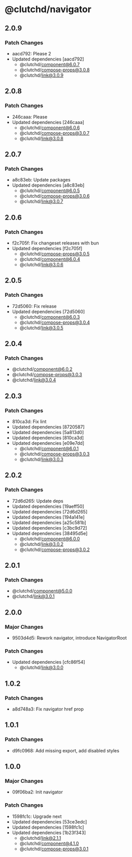 # @clutchd/navigator

## 2.0.9

### Patch Changes

- aacd792: Please 2
- Updated dependencies [aacd792]
  - @clutchd/component@6.0.7
  - @clutchd/compose-props@3.0.8
  - @clutchd/link@3.0.9

## 2.0.8

### Patch Changes

- 246caaa: Please
- Updated dependencies [246caaa]
  - @clutchd/component@6.0.6
  - @clutchd/compose-props@3.0.7
  - @clutchd/link@3.0.8

## 2.0.7

### Patch Changes

- a8c83eb: Update packages
- Updated dependencies [a8c83eb]
  - @clutchd/component@6.0.5
  - @clutchd/compose-props@3.0.6
  - @clutchd/link@3.0.7

## 2.0.6

### Patch Changes

- f2c705f: Fix changeset releases with bun
- Updated dependencies [f2c705f]
  - @clutchd/compose-props@3.0.5
  - @clutchd/component@6.0.4
  - @clutchd/link@3.0.6

## 2.0.5

### Patch Changes

- 72d5060: Fix release
- Updated dependencies [72d5060]
  - @clutchd/component@6.0.3
  - @clutchd/compose-props@3.0.4
  - @clutchd/link@3.0.5

## 2.0.4

### Patch Changes

- @clutchd/component@6.0.2
- @clutchd/compose-props@3.0.3
- @clutchd/link@3.0.4

## 2.0.3

### Patch Changes

- 810ca3d: Fix lint
- Updated dependencies [8720587]
- Updated dependencies [5a813d0]
- Updated dependencies [810ca3d]
- Updated dependencies [e09e7dd]
  - @clutchd/component@6.0.1
  - @clutchd/compose-props@3.0.3
  - @clutchd/link@3.0.3

## 2.0.2

### Patch Changes

- 72d6d265: Update deps
- Updated dependencies [19aeff50]
- Updated dependencies [72d6d265]
- Updated dependencies [194a141e]
- Updated dependencies [a25c581b]
- Updated dependencies [c3bc9d72]
- Updated dependencies [38495d5e]
  - @clutchd/component@6.0.0
  - @clutchd/link@3.0.2
  - @clutchd/compose-props@3.0.2

## 2.0.1

### Patch Changes

- @clutchd/component@5.0.0
- @clutchd/link@3.0.1

## 2.0.0

### Major Changes

- 9503d4d5: Rework navigator, introduce NavigatorRoot

### Patch Changes

- Updated dependencies [cfc86f54]
  - @clutchd/link@3.0.0

## 1.0.2

### Patch Changes

- a8d748a3: Fix navigator href prop

## 1.0.1

### Patch Changes

- d9fc0968: Add missing export, add disabled styles

## 1.0.0

### Major Changes

- 09f06ba2: Init navigator

### Patch Changes

- 1598fc1c: Upgrade next
- Updated dependencies [53ce3edc]
- Updated dependencies [1598fc1c]
- Updated dependencies [1b23f343]
  - @clutchd/link@2.1.1
  - @clutchd/component@4.1.0
  - @clutchd/compose-props@3.0.1
